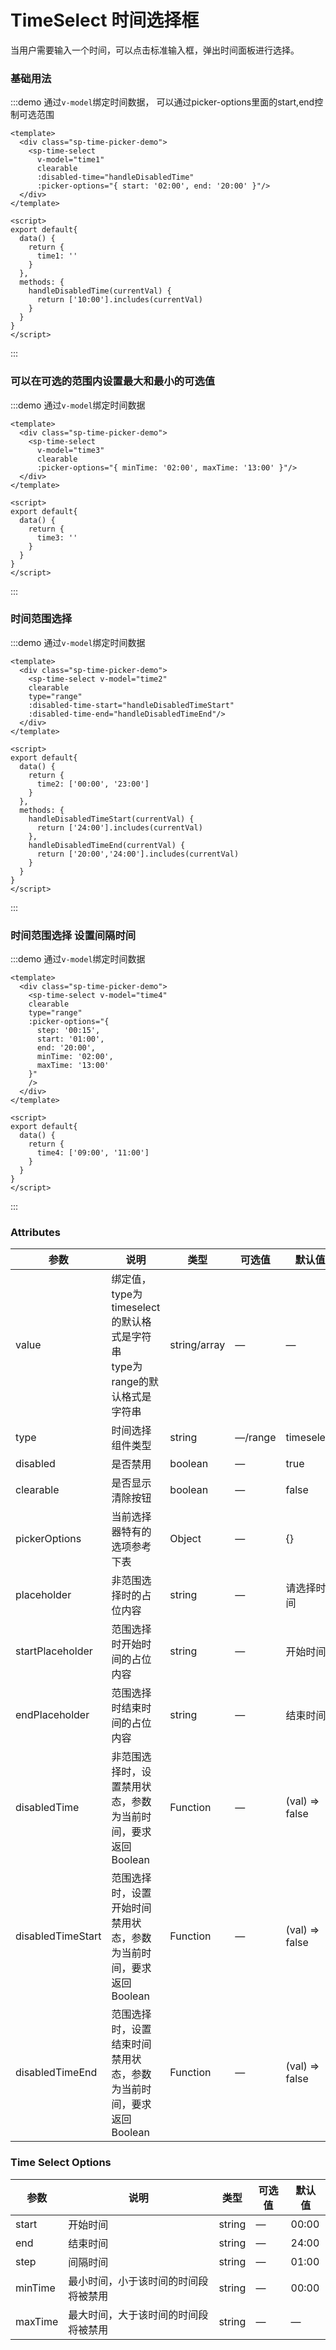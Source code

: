 # TimeSelect 时间选择框

当用户需要输入一个时间，可以点击标准输入框，弹出时间面板进行选择。

### 基础用法

:::demo 通过`v-model`绑定时间数据， 可以通过picker-options里面的start,end控制可选范围
```vue
<template>
  <div class="sp-time-picker-demo">
    <sp-time-select 
      v-model="time1" 
      clearable 
      :disabled-time="handleDisabledTime" 
      :picker-options="{ start: '02:00', end: '20:00' }"/>
  </div>
</template>

<script>
export default{
  data() {
    return {
      time1: ''
    }
  },
  methods: {
    handleDisabledTime(currentVal) {
      return ['10:00'].includes(currentVal)
    }
  }
}
</script>
```
:::

### 可以在可选的范围内设置最大和最小的可选值

:::demo 通过`v-model`绑定时间数据
```vue
<template>
  <div class="sp-time-picker-demo">
    <sp-time-select 
      v-model="time3" 
      clearable 
      :picker-options="{ minTime: '02:00', maxTime: '13:00' }"/>
  </div>
</template>

<script>
export default{
  data() {
    return {
      time3: ''
    }
  }
}
</script>
```
:::

### 时间范围选择

:::demo 通过`v-model`绑定时间数据
```vue
<template>
  <div class="sp-time-picker-demo">
    <sp-time-select v-model="time2" 
    clearable 
    type="range"
    :disabled-time-start="handleDisabledTimeStart"
    :disabled-time-end="handleDisabledTimeEnd"/>
  </div>
</template>

<script>
export default{
  data() {
    return {
      time2: ['00:00', '23:00']
    }
  },
  methods: {
    handleDisabledTimeStart(currentVal) {
      return ['24:00'].includes(currentVal)
    },
    handleDisabledTimeEnd(currentVal) {
      return ['20:00','24:00'].includes(currentVal)
    }
  }
}
</script>
```
:::

### 时间范围选择 设置间隔时间

:::demo 通过`v-model`绑定时间数据
```vue
<template>
  <div class="sp-time-picker-demo">
    <sp-time-select v-model="time4" 
    clearable 
    type="range"
    :picker-options="{ 
      step: '00:15', 
      start: '01:00', 
      end: '20:00', 
      minTime: '02:00', 
      maxTime: '13:00'
    }"
    />
  </div>
</template>

<script>
export default{
  data() {
    return {
      time4: ['09:00', '11:00']
    }
  }
}
</script>
```
:::

### Attributes
| 参数      | 说明    | 类型      | 可选值       | 默认值   |
|---------- |-------- |---------- |-------------  |-------- |
| value    | 绑定值，<br/>type为timeselect的默认格式是字符串 <br/>type为range的默认格式是字符串   | string/array  | — | — |
| type | 时间选择组件类型 | string | —/range | timeselect |
| disabled | 是否禁用 | boolean | — | true |
| clearable | 是否显示清除按钮 | boolean | — | false |
| pickerOptions | 当前选择器特有的选项参考下表 | Object | — | {} |
| placeholder | 非范围选择时的占位内容 | string | — | 请选择时间 |
| startPlaceholder | 范围选择时开始时间的占位内容 | string | — | 开始时间 |
| endPlaceholder | 范围选择时结束时间的占位内容 | string | — | 结束时间 |
| disabledTime | 非范围选择时，设置禁用状态，参数为当前时间，要求返回 Boolean | Function | — | (val) => false |
| disabledTimeStart | 范围选择时，设置开始时间禁用状态，参数为当前时间，要求返回 Boolean | Function | — | (val) => false |
| disabledTimeEnd | 范围选择时，设置结束时间禁用状态，参数为当前时间，要求返回 Boolean | Function | — | (val) => false |

### Time Select Options
| 参数      | 说明    | 类型      | 可选值       | 默认值   |
|---------- |-------- |---------- |-------------  |-------- |
| start    | 开始时间| string  | — | 00:00 |
| end | 结束时间 | string | — | 24:00 |
| step | 间隔时间 | string | — | 01:00 |
| minTime | 最小时间，小于该时间的时间段将被禁用 | string | — | 00:00 |
| maxTime | 最大时间，大于该时间的时间段将被禁用 | string | — | — |

<script>
export default{
  data() {
    return {
      time1: '',
      time3: '',
      time2: ['00:00', '23:00'],
      time4: ['09:00', '11:00']
    }
  },
  watch: {
    time1(val) {
      console.log(val)
    },
    time2(val) {
      console.log(val)
    },
    time3(val) {
      console.log(val)
    },
    time4(val) {
      console.log(val)
    }
  },
  methods: {
    handleDisabledTime(currentVal) {
      return ['10:00'].includes(currentVal)
    },
    handleDisabledTimeStart(currentVal) {
      return ['24:00'].includes(currentVal)
    },
    handleDisabledTimeEnd(currentVal) {
      return ['20:00','24:00'].includes(currentVal)
    }
  }
}
</script>

<style>
.sp-time-picker-demo {
  width: 400px;
}
</style>